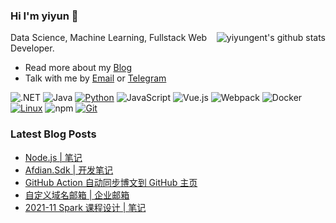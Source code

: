 ### Hi I'm yiyun 👋

<img align="right" src="https://github-readme-stats.vercel.app/api?username=yiyungent&show_icons=true&icon_color=0366d6&bg_color=ffffff&hide_title=true&hide=contribs&include_all_commits=true" alt="yiyungent's github stats"/>

Data Science, Machine Learning, Fullstack Web Developer.

- Read more about my [Blog](https://moeci.com/)
- Talk with me by [Email](mailto:i@moeci.com) or [Telegram](https://t.me/yiyungent)

![.NET](https://img.shields.io/badge/.NET-512BD4?style=flat-square&logo=C-Sharp&logoColor=ffffff)
![Java](https://img.shields.io/badge/-Java-007396?style=flat-square&logo=java&logoColor=ffffff)
[![Python](https://img.shields.io/badge/-Python-3776AB?style=flat-square&logo=python&logoColor=ffffff)](https://www.python.org/)
![JavaScript](https://img.shields.io/badge/JavaScript-F7DF1E?style=flat-square&logo=JavaScript&logoColor=ffffff)
![Vue.js](https://img.shields.io/badge/-Vue.js-4FC08D?style=flat-square&logo=Vue.js&logoColor=ffffff)
![Webpack](https://img.shields.io/badge/-Webpack-8DD6F9?style=flat-square&logo=webpack&logoColor=ffffff)
![Docker](https://img.shields.io/badge/Docker-2496ED?style=flat-square&logo=docker&logoColor=ffffff)
[![Linux](https://img.shields.io/badge/-Linux-333333?style=flat-square&logo=linux&logoColor=white)](https://www.linuxfoundation.org/)
![npm](https://img.shields.io/badge/-NPM-CB3837?style=flat-square&logo=npm&logoColor=white)
[![Git](https://img.shields.io/badge/-Git-f05032?style=flat-square&logo=git&logoColor=white)](https://git-scm.com/)

### Latest Blog Posts

<!-- BLOG-POST-LIST:START -->
- [Node.js | 笔记](https://moeci.com/posts/2021/12/nodejs/)
- [Afdian.Sdk | 开发笔记](https://moeci.com/posts/2021/12/Afdian-Sdk-notebook/)
- [GitHub Action 自动同步博文到 GitHub 主页](https://moeci.com/posts/2021/11/github-action-readme/)
- [自定义域名邮箱 | 企业邮箱](https://moeci.com/posts/2021/11/diy-qiye-email/)
- [2021-11 Spark 课程设计 | 笔记](https://moeci.com/posts/2021/11/2021-11-course-design-spark/)
<!-- BLOG-POST-LIST:END -->
